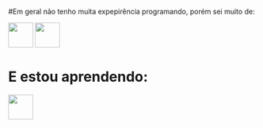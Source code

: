 #Em geral não tenho muita expepirência programando, porém sei muito de:

<img src="https://cdn.jsdelivr.net/gh/devicons/devicon@latest/icons/html5/html5-original-wordmark.svg" style="width: 50px; display:inline-block;" />


<img src="https://cdn.jsdelivr.net/gh/devicons/devicon@latest/icons/css3/css3-original-wordmark.svg" style="width: 50px; display:inline-block;" />

# E estou aprendendo:

<img src="https://cdn.jsdelivr.net/gh/devicons/devicon@latest/icons/python/python-original-wordmark.svg" style="width: 50px; display: inline-block;" />

